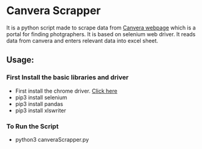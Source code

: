 # Canvera Scrapper

It is a python script made to scrape data from [Canvera webpage](https://photographers.canvera.com/) which is a portal for finding photgraphers. It is based on selenium web driver. It reads data from canvera and enters relevant data into excel sheet.

## Usage:

### First Install the basic libraries and driver

- First install the chrome driver. [Click here](https://tecadmin.net/setup-selenium-chromedriver-on-ubuntu/)
- pip3 install selenium
- pip3 install pandas
- pip3 install xlswriter

### To Run the Script
- python3 canveraScrapper.py

